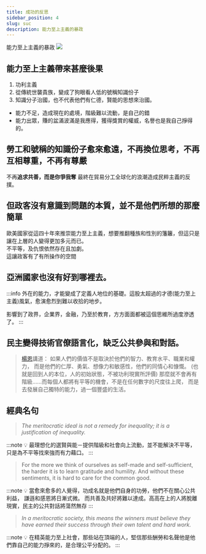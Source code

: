 ```yaml
---
title: 成功的反思
sidebar_position: 4
slug: suc
description: 能力至上主義的暴政
---
```


能力至上主義的暴政
![](book.jpg)

## 能力至上主義帶來甚麼後果

1. 功利主義
2. 從傳統世襲貴族，變成了狗眼看人低的號稱知識份子
3. 知識分子治國，也不代表他們有仁德，賢能的思想來治國。

* 能力不足，造成現在的處境，階級難以流動，是自己的錯
* 能力出眾，賺的盆滿波滿是我應得，獲得獎賞的權威，名譽也是我自己掙得的。

## 勞工和號稱的知識份子愈來愈遠，不再換位思考，不再互相尊重，不再有尊嚴

不再**追求共善，而是你爭我奪**
最終在貿易分工全球化的浪潮造成民粹主義的反撲。

## 但政客沒有意識到問題的本質，並不是他們所想的那麼簡單
歐美國家從這四十年來推崇能力至上主義，想要推翻種族和性別的籓籬，但這只是讓在上層的人變得更加多元而已。  
不平等，及仇恨依然存在且加劇。  
這讓政客有了有所操作的空間  

## 亞洲國家也沒有好到哪裡去。
:::info
外在的能力，才能變成了定義人地位的基礎。這股太超過的才德(能力至上主義)風氣，愈演愈烈到難以收拾的地步。
  
影響到了政界，企業界，金融，乃至於教育，方方面面都被這個思維所過度滲透了。
:::
## 民主變得技術官僚語言化，缺乏公共參與和對話。

> [楊恩](https://en.wikipedia.org/wiki/Michael_Young,_Baron_Young_of_Dartington)講道：
如果人們的價值不是取決於他們的智力、教育水平、職業和權力，
而是他們的仁厚、勇氣、想像力和敏感性，他們的同情心和慷慨。
(也就是回到人的本位，人的初始狀態，不被功利現實所評價)
那麼就不會再有階級……而每個人都將有平等的機會，不是在任何數字的尺度往上爬，
而是去發展自己獨特的能力，過一個豐盛的生活。
>

## 經典名句

> _The meritocratic ideal is not a remedy for inequality; it is a justification of inequality._

:::note
💡 最理想化的選賢與能－提供階級和社會向上流動，並不能解決不平等，
只是為不平等找來強而有力藉口。
:::

> For the more we think of ourselves as self-made and self-sufficient, the harder it is to learn gratitude and humility. And without these sentiments, it is hard to care for the common good.

:::note
💡 當愈來愈多的人覺得，功成名就是他們自身的功勞，他們不在關心公共利益，
謙遜和感恩將日漸式微。
而共善及共好將難以達成。高高在上的人將脫離現實，民主的公共對話將蕩然無存
:::

> _In a meritocratic society, this means the winners must believe they have earned their success through their own talent and hard work._

:::note
💡 在精英能力至上社會，那些站在頂端的人，堅信那些酬勞和名聲他是他們靠自己的能力掙來的，是合理公平分配的。
:::
